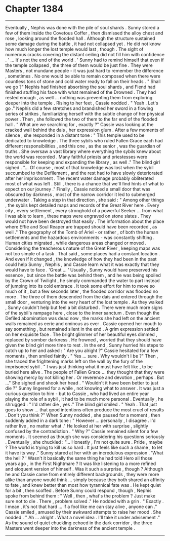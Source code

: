 
# Chapter 1384


---

Eventually , Nephis was done with the pile of soul shards . Sunny stored a few of them inside the Covetous Coffer , then dismissed the alloy chest and rose , looking around the flooded hall . Although the structure sustained some damage during the battle , it had not collapsed yet . He did not know how much longer the lost temple would last , though . The sight of numerous cracks covering the distant ceiling did not fill him with confidence .
' ... It's not the end of the world . '
Sunny had to remind himself that even if the temple collapsed , the three of them would be just fine . They were Masters , not mundane people - it was just hard to remember the difference , sometimes . No one would be able to remain composed when there were countless tons of stone and cold water ready to fall on their heads .
" Shall we go ?"
Nephis had finished absorbing the soul shards , and Fiend had finished stuffing his face with what remained of the Drowned . They had rested enough , as well ... nothing was preventing them from exploring deeper into the temple .
Rising to her feet , Cassie nodded .
" Yeah . Let's go ."
Nephis did a few stretches and brandished her sword in a flowing series of strikes , familiarizing herself with the subtle change of her physical power . Then , she followed the two of them to the far end of the flooded hall .
" What are we searching for , exactly ?"
Cassie was looking at the cracked wall behind the dais , her expression glum . After a few moments of silence , she responded in a distant tone :
" This temple used to be dedicated to knowledge . The three sybils who ruled Fallen Grace each had different responsibilities , and this one , as the senior , was the guardian of truths . She oversaw a vast library where everything the sybils knew about the world was recorded . Many faithful priests and priestesses were responsible for keeping and expanding the library , as well ."
The blind girl sighed .
"... Of course , most of that knowledge was lost when the sybil succumbed to the Defilement , and the rest had to have slowly deteriorated after her imprisonment . The recent water damage probably obliterated most of what was left . Still , there is a chance that we'll find hints of what to expect on our journey ."
Finally , Cassie noticed a small door that was obscured by darkness , most of the narrow corridor it led to submerged underwater . Taking a step in that direction , she said :
" Among other things , the sybils kept detailed maps and records of the Great River here . Every city , every settlement , every stronghold of a powerful Seeker ... from what I was able to learn , these maps were engraved on stone slates . They would not have been destroyed that easily . The information about the place where Effie and Soul Reaper are trapped should have been recorded , as well ."
The geography of the Tomb of Ariel - or rather , of both the human settlements and the hazardous environments - was constantly shifting . Human cities migrated , while dangerous areas changed or moved . Considering the treacherous nature of the Great River , keeping maps was not too simple of a task .
That said , some places had a constant location . And even if it changed , the knowledge of how they had been in the past could help Sunny , Nephis , and Cassie learn what it was exactly that they would have to face .
'Great ... '
Usually , Sunny would have preserved his essence , but since the battle was behind them , and he was being spoiled by the Crown of Twilight , he simply commanded the water to part instead of jumping into its cold embrace .
It took some effort for him to move so much of it , but a few seconds later , the flooded corridor was flooded no more . The three of them descended from the dais and entered through the small door , venturing into the very heart of the lost temple .
As they walked , Sunny couldn't help but feel a bit disturbed . There were much more signs of the sybil's rampage here , close to the inner sanctum . Even though the Defiled abomination was dead now , the marks she had left on the ancient walls remained as eerie and ominous as ever .
Cassie opened her mouth to say something , but remained silent in the end . A grim expression settled on her exquisite face . The bright glimmer of her beautiful eyes dimmed , replaced by somber darkness .
He frowned , worried that they should have given the blind girl more time to rest .
In the end , Sunny hurried his steps to catch up to her and asked :
" Are you alright ?"
Cassie hesitated for a few moments , then smiled faintly .
" Yes ... sure . Why wouldn't I be ?"
Then , she traced the frightening marks left on the wall by the fury of the imprisoned sybil .
" I was just thinking what it must have felt like , to be buried here alive . The people of Fallen Grace ... they thought that they were showing mercy by not killing her . Or reverence and devotion , perhaps . But ..."
She sighed and shook her head .
" Wouldn't it have been better to just die ?"
Sunny lingered for a while , not knowing what to answer . It was just a curious question to him - but to Cassie , who had lived an entire year playing the role of a sybil , it had to be much more personal .
Eventually , he shrugged :
" I'd rather die , yes ."
The blind girl smiled .
" Yeah . That just goes to show ... that good intentions often produce the most cruel of results . Don't you think ?"
When Sunny nodded , she paused for a moment , then suddenly added in a dark tone :
" However ... personally , I disagree . I'd rather live , no matter what ."
He looked at her with surprise , slightly confused by the contradiction .
" Why ?"
Cassie remained silent for a few moments . It seemed as though she was considering his questions seriously .
Eventually , she chuckled :
"... Honestly , I'm not quite sure . Pride , maybe ? The world is trying to kill us so hard . It just feels like such a shame , to let it have its way ."
Sunny stared at her with an incredulous expression .
'What the hell ? '
Wasn't it basically the same thing he had told Hero all those years ago , in the First Nightmare ? It was like listening to a more refined and eloquent version of himself .
Was it such a surprise , though ? Although he and Cassie came from entirely different backgrounds , they were more alike than anyone would think ... simply because they both shared an affinity to fate , and knew better than most how tyrannical fate was .
He kept quiet for a bit , then scoffed . Before Sunny could respond , though , Nephis spoke from behind them :
" Well , then , what's the problem ? Just make sure not to die . There , problem solved ."
He nodded with a grin .
" Exactly . I mean , it's not that hard ... if a fool like me can stay alive , anyone can ."
Cassie smiled , amused by their awkward attempts to raise her mood .
She nodded .
" Ah ... alright . What a novel idea . I'll take it under advisement ."
As the sound of quiet chuckling echoed in the dark corridor , the three Masters went deeper into the darkness of the ancient temple .

---

